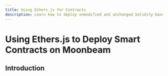 ```yaml
---
title: Using Ethers.js for Contracts
description: Learn how to deploy unmodified and unchanged Solidity-based smart contracts to a Moonbeam with a simple script using Ethers.js.
---
```


# Using Ethers.js to Deploy Smart Contracts on Moonbeam
## Introduction 
